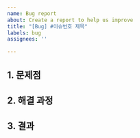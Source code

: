 ```yaml
---
name: Bug report
about: Create a report to help us improve
title: "[Bug] #이슈번호 제목"
labels: bug
assignees: ''

---
```


## 1. 문제점

## 2. 해결 과정

## 3. 결과
